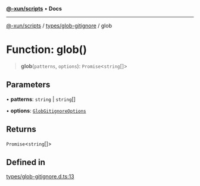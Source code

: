 [**@-xun/scripts**](../../../README.md) • **Docs**

***

[@-xun/scripts](../../../README.md) / [types/glob-gitignore](../README.md) / glob

# Function: glob()

> **glob**(`patterns`, `options`): `Promise`\<`string`[]\>

## Parameters

• **patterns**: `string` \| `string`[]

• **options**: [`GlobGitignoreOptions`](../type-aliases/GlobGitignoreOptions.md)

## Returns

`Promise`\<`string`[]\>

## Defined in

[types/glob-gitignore.d.ts:13](https://github.com/Xunnamius/xscripts/blob/f84693679e326b03b40dc7577e79e1f4160b286e/types/glob-gitignore.d.ts#L13)

